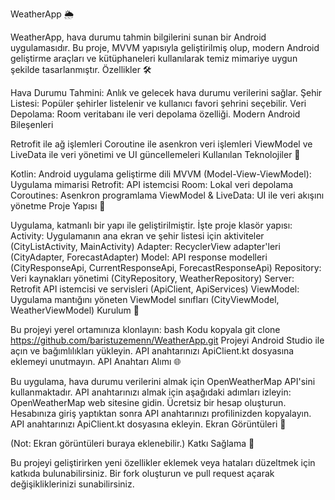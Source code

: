 WeatherApp 🌦️

WeatherApp, hava durumu tahmin bilgilerini sunan bir Android uygulamasıdır. Bu proje, MVVM yapısıyla geliştirilmiş olup, modern Android geliştirme araçları ve kütüphaneleri kullanılarak temiz mimariye uygun şekilde tasarlanmıştır.
Özellikler 🛠️

Hava Durumu Tahmini: Anlık ve gelecek hava durumu verilerini sağlar.
Şehir Listesi: Popüler şehirler listelenir ve kullanıcı favori şehrini seçebilir.
Veri Depolama: Room veritabanı ile veri depolama özelliği.
Modern Android Bileşenleri

Retrofit ile ağ işlemleri
Coroutine ile asenkron veri işlemleri
ViewModel ve LiveData ile veri yönetimi ve UI güncellemeleri
Kullanılan Teknolojiler 🧰

Kotlin: Android uygulama geliştirme dili
MVVM (Model-View-ViewModel): Uygulama mimarisi
Retrofit: API istemcisi
Room: Lokal veri depolama
Coroutines: Asenkron programlama
ViewModel & LiveData: UI ile veri akışını yönetme
Proje Yapısı 📂

Uygulama, katmanlı bir yapı ile geliştirilmiştir. İşte proje klasör yapısı:
Activity: Uygulamanın ana ekran ve şehir listesi için aktiviteler (CityListActivity, MainActivity)
Adapter: RecyclerView adapter'leri (CityAdapter, ForecastAdapter)
Model: API response modelleri (CityResponseApi, CurrentResponseApi, ForecastResponseApi)
Repository: Veri kaynakları yönetimi (CityRepository, WeatherRepository)
Server: Retrofit API istemcisi ve servisleri (ApiClient, ApiServices)
ViewModel: Uygulama mantığını yöneten ViewModel sınıfları (CityViewModel, WeatherViewModel)
Kurulum 🚀

Bu projeyi yerel ortamınıza klonlayın:
bash
Kodu kopyala
git clone https://github.com/baristuzemenn/WeatherApp.git
Projeyi Android Studio ile açın ve bağımlılıkları yükleyin.
API anahtarınızı ApiClient.kt dosyasına eklemeyi unutmayın.
API Anahtarı Alımı 🌐

Bu uygulama, hava durumu verilerini almak için OpenWeatherMap API'sini kullanmaktadır. API anahtarınızı almak için aşağıdaki adımları izleyin:
OpenWeatherMap web sitesine gidin.
Ücretsiz bir hesap oluşturun.
Hesabınıza giriş yaptıktan sonra API anahtarınızı profilinizden kopyalayın.
API anahtarınızı ApiClient.kt dosyasına ekleyin.
Ekran Görüntüleri 📸

(Not: Ekran görüntüleri buraya eklenebilir.)
Katkı Sağlama 🤝

Bu projeyi geliştirirken yeni özellikler eklemek veya hataları düzeltmek için katkıda bulunabilirsiniz. Bir fork oluşturun ve pull request açarak değişikliklerinizi sunabilirsiniz.
